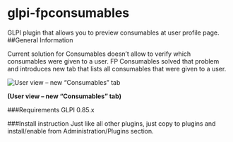 # glpi-fpconsumables
GLPI plugin that allows you to preview consumables at user profile page.
##General Information

Current solution for Consumables doesn’t allow to verify which consumables were given to a user. FP Consumables solved that problem and introduces new tab that lists all consumables that were given to a user.

![User view – new “Consumables” tab](https://cloud.githubusercontent.com/assets/3634020/8589126/f02a85a4-2612-11e5-8b1e-b143f8313426.png)

**(User view – new “Consumables” tab)**

###Requirements
GLPI 0.85.x

###Install instruction
Just like all other plugins, just copy to plugins and install/enable from Administration/Plugins section.
